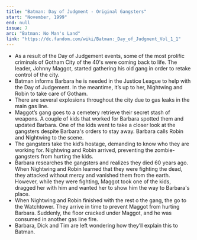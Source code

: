 ```yaml
---
title: "Batman: Day of Judgment - Original Gangsters"
start: "November, 1999"
end: null
issue: 7
arc: "Batman: No Man's Land"
link: "https://dc.fandom.com/wiki/Batman:_Day_of_Judgment_Vol_1_1"
---
```


- As a result of the Day of Judgement events, some of the most prolific criminals of Gotham City of the 40's were coming back to life. The leader, Johnny Maggot, started gathering his old gang in order to retake control of the city.
- Batman informs Barbara he is needed in the Justice League to help with the Day of Judgement. In the meantime, it’s up to her, Nightwing and Robin to take care of Gotham.
- There are several explosions throughout the city due to gas leaks in the main gas line.
- Maggot’s gang goes to a cemetery retrieve their secret stash of weapons. A couple of kids that worked for Barbara spotted them and updated Barbara. One of the kids went to take a closer look at the gangsters despite Barbara's orders to stay away. Barbara calls Robin and Nightwing to the scene.
- The gangsters take the kid’s hostage, demanding to know who they are working for. Nightwing and Robin arrived, preventing the zombie-gangsters from hurting the kids. 
- Barbara researches the gangsters and realizes they died 60 years ago. When Nightwing and Robin learned that they were fighting the dead, they attacked without mercy and vanished them from the earth. However, while they were fighting, Maggot took one of the kids, dragged her with him and wanted her to show him the way to Barbara's place.
- When Nightwing and Robin finished with the rest o the gang, the go to the Watchtower. They arrive in time to prevent Maggot from hurting Barbara. Suddenly, the floor cracked under Maggot, and he was consumed in another gas line fire.
- Barbara, Dick and Tim are left wondering how they’ll explain this to Batman.

